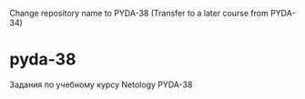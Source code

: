 Change repository name to PYDA-38 (Transfer to a later course from PYDA-34) 
# pyda-38
Задания по учебному курсу Netology PYDA-38
